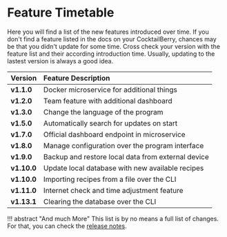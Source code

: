 # Feature Timetable

Here you will find a list of the new features introduced over time.
If you don't find a feature listed in the docs on your CocktailBerry, chances may be that you didn't update for some time.
Cross check your version with the feature list and their according introduction time.
Usually, updating to the lastest version is always a good idea.


| Version     | Feature Description                                |
| :---------- | :------------------------------------------------- |
| **v1.1.0**  | Docker microservice for additional things          |
| **v1.2.0**  | Team feature with additional dashboard             |
| **v1.3.0**  | Change the language of the program                 |
| **v1.5.0**  | Automatically search for updates on start          |
| **v1.7.0**  | Official dashboard endpoint in microservice        |
| **v1.8.0**  | Manage configuration over the program interface    |
| **v1.9.0**  | Backup and restore local data from external device |
| **v1.10.0** | Update local database with new available recipes   |
| **v1.10.0** | Importing recipes from a file over the CLI         |
| **v1.11.0** | Internet check and time adjustment feature         |
| **v1.13.1** | Clearing the database over the CLI                 |

!!! abstract "And much More"
    This list is by no means a full list of changes.
    For that, you can check the [release notes](https://github.com/AndreWohnsland/CocktailBerry/releases).